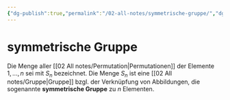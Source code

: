 ```yaml
---
{"dg-publish":true,"permalink":"/02-all-notes/symmetrische-gruppe/","dgHomeLink":true,"dgPassFrontmatter":false}
---
```


# symmetrische Gruppe

Die Menge aller [[02 All notes/Permutation|Permutationen]] der Elemente $1, \ldots, n$ sei mit $S_n$ bezeichnet.
Die Menge $S_n$ ist eine [[02 All notes/Gruppe|Gruppe]] bzgl. der Verknüpfung von Abbildungen, die sogenannte **symmetrische Gruppe** zu $n$ Elementen.